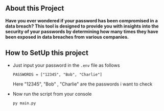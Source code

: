 ## About this Project

**Have you ever wondered if your password has been compromised in a data breach? This tool is designed to provide you with insights into the security of your passwords by determining how many times they have been exposed in data breaches from various companies.**

## How to SetUp this project

- Just input your password in the `.env` file as follows

  ```
  PASSWORDS = ["12345", "Bob", "Charlie"]
  ```

  Here "12345", "Bob" , "Charlie" are the passwords i want to check

- Now run the script from your console

  ```
  py main.py
  ```
